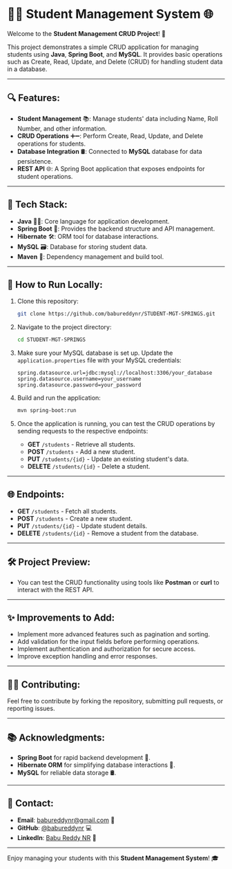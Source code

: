 
# 🧑‍🎓 **Student Management System** 🌐

Welcome to the **Student Management CRUD Project**! 🚀

This project demonstrates a simple CRUD application for managing students using **Java**, **Spring Boot**, and **MySQL**. It provides basic operations such as Create, Read, Update, and Delete (CRUD) for handling student data in a database.

---

## 🔍 **Features**:
- **Student Management** 📚: Manage students' data including Name, Roll Number, and other information.
- **CRUD Operations** ➕➖: Perform Create, Read, Update, and Delete operations for students.
- **Database Integration** 🛢️: Connected to **MySQL** database for data persistence.
- **REST API** 🌐: A Spring Boot application that exposes endpoints for student operations.

---

## 🌟 **Tech Stack**:
- **Java** 🧑‍💻: Core language for application development.
- **Spring Boot** 🔧: Provides the backend structure and API management.
- **Hibernate** 🛠️: ORM tool for database interactions.
- **MySQL** 🗃️: Database for storing student data.
- **Maven** 🔄: Dependency management and build tool.

---

## 🚀 **How to Run Locally**:

1. Clone this repository:
   ```bash
   git clone https://github.com/babureddynr/STUDENT-MGT-SPRINGS.git
   ```

2. Navigate to the project directory:
   ```bash
   cd STUDENT-MGT-SPRINGS
   ```

3. Make sure your MySQL database is set up. Update the `application.properties` file with your MySQL credentials:
   ```properties
   spring.datasource.url=jdbc:mysql://localhost:3306/your_database
   spring.datasource.username=your_username
   spring.datasource.password=your_password
   ```

4. Build and run the application:
   ```bash
   mvn spring-boot:run
   ```

5. Once the application is running, you can test the CRUD operations by sending requests to the respective endpoints:
   - **GET** `/students` - Retrieve all students.
   - **POST** `/students` - Add a new student.
   - **PUT** `/students/{id}` - Update an existing student's data.
   - **DELETE** `/students/{id}` - Delete a student.

---

## 🌐 **Endpoints**:

- **GET** `/students` - Fetch all students.
- **POST** `/students` - Create a new student.
- **PUT** `/students/{id}` - Update student details.
- **DELETE** `/students/{id}` - Remove a student from the database.

---

## 🛠️ **Project Preview**:
- You can test the CRUD functionality using tools like **Postman** or **curl** to interact with the REST API.

---

## ✨ **Improvements to Add**:
- Implement more advanced features such as pagination and sorting.
- Add validation for the input fields before performing operations.
- Implement authentication and authorization for secure access.
- Improve exception handling and error responses.

---

## 👨‍💻 **Contributing**:
Feel free to contribute by forking the repository, submitting pull requests, or reporting issues.

---

## 📚 **Acknowledgments**:
- **Spring Boot** for rapid backend development 🚀.
- **Hibernate ORM** for simplifying database interactions 🔗.
- **MySQL** for reliable data storage 🛢️.

---

## 💬 **Contact**:
- **Email**: babureddynr@gmail.com 📧
- **GitHub**: [@babureddynr](https://github.com/babureddynr) 💻
- **LinkedIn**: [Babu Reddy NR](https://www.linkedin.com/in/babureddynr) 🔗

---

Enjoy managing your students with this **Student Management System**! 🎓

